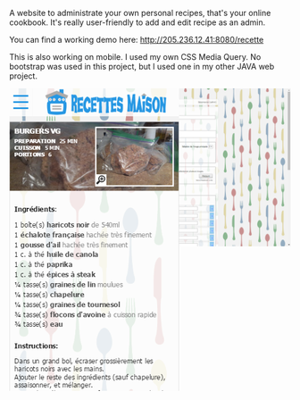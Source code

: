 A website to administrate your own personal recipes, that's your online cookbook. It's really user-friendly to add and edit recipe as an admin.

You can find a working demo here:
http://205.236.12.41:8080/recette

This is also working on mobile. I used my own CSS Media Query. 
No bootstrap was used in this project, but I used one in my other JAVA web project.

<img style="position:absolute;float:right" src="sg5capture.png"/><img src="687474703a2f2f3230352e3233362e31322e34313a383038302f726563657474652f696d616765732f31302f61646d696e342e706e67.png"/>
